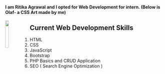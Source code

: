 #### I am Ritika Agrawal and I opted for Web Development for intern. (Below is Olaf- a CSS Art made by me)
<img src="https://res.cloudinary.com/djix6uusx/image/upload/v1605570621/olaf_cf2mgf.png" width="15%" height="15%" align="left"> 

## Current Web Development Skills 
1. HTML
2. CSS
3. JavaScript
4. Bootstrap
5. PHP Basics and CRUD Application
6. SEO ( Search Engine Optimization )
